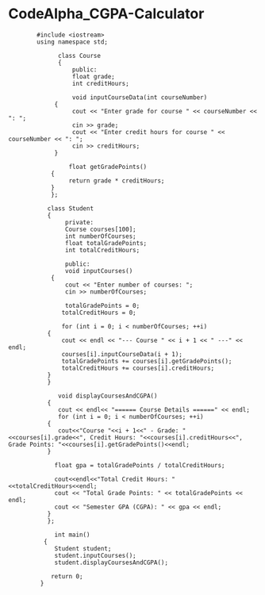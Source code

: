# CodeAlpha_CGPA-Calculator
            #include <iostream>
            using namespace std; 

                  class Course
                  {
                      public:
                      float grade;
                      int creditHours;

                      void inputCourseData(int courseNumber)
                 {
                      cout << "Enter grade for course " << courseNumber << ": ";
                      cin >> grade;
                      cout << "Enter credit hours for course " << courseNumber << ": ";
                      cin >> creditHours;
                 }

                     float getGradePoints()
                {
                     return grade * creditHours;
                }
                };

               class Student
               {
                    private:
                    Course courses[100];
                    int numberOfCourses;
                    float totalGradePoints;
                    int totalCreditHours;

                    public:
                    void inputCourses()
                {
                    cout << "Enter number of courses: ";
                    cin >> numberOfCourses;

                    totalGradePoints = 0;
                   totalCreditHours = 0;

                   for (int i = 0; i < numberOfCourses; ++i)
               {
                   cout << endl << "--- Course " << i + 1 << " ---" << endl;
                   courses[i].inputCourseData(i + 1);
                   totalGradePoints += courses[i].getGradePoints();
                   totalCreditHours += courses[i].creditHours;
               }
               }

                  void displayCoursesAndCGPA()
               {
                  cout << endl<< "====== Course Details ======" << endl;
                  for (int i = 0; i < numberOfCourses; ++i)
               {
                  cout<<"Course "<<i + 1<<" - Grade: "<<courses[i].grade<<", Credit Hours: "<<courses[i].creditHours<<", Grade Points: "<<courses[i].getGradePoints()<<endl;
               }

                 float gpa = totalGradePoints / totalCreditHours;

                 cout<<endl<<"Total Credit Hours: "<<totalCreditHours<<endl;
                 cout << "Total Grade Points: " << totalGradePoints << endl;
                 cout << "Semester GPA (CGPA): " << gpa << endl;
               }
               };

                 int main()
              {
                 Student student;
                 student.inputCourses();
                 student.displayCoursesAndCGPA();

                return 0;
             }
